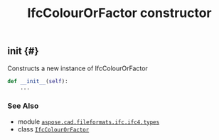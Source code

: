 ﻿---
title: IfcColourOrFactor constructor
second_title: Aspose.CAD for Python via .NET API References
description: 
type: docs
weight: 10
url: /python-net/aspose.cad.fileformats.ifc.ifc4.types/ifccolourorfactor/__init__/
is_root: false
---

## __init__ {#}

Constructs a new instance of IfcColourOrFactor



```python
def __init__(self):
    ...
```





### See Also
* module [`aspose.cad.fileformats.ifc.ifc4.types`](../../)
* class [`IfcColourOrFactor`](/cad/python-net/aspose.cad.fileformats.ifc.ifc4.types/ifccolourorfactor)

